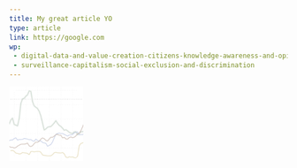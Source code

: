 ```yaml
---
title: My great article YO
type: article
link: https://google.com
wp:
 - digital-data-and-value-creation-citizens-knowledge-awareness-and-opinions
 - surveillance-capitalism-social-exclusion-and-discrimination
---
```


![{title}](./image.jpg)
